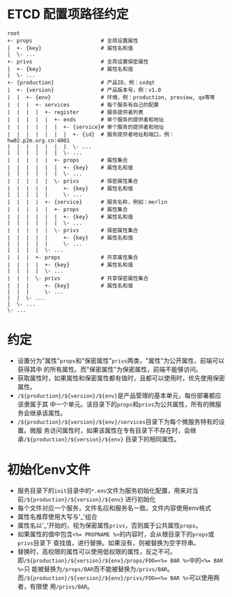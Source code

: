 # ETCD 配置项路径约定

```text
root
+- props                      # 全局设置属性
|  +- {key}                   # 属性名和值
|  \- ...
+- privs                      # 全局设置保密属性
|  +- {key}                   # 属性名和值
|  \- ...
+- {production}               # 产品ID，例：sxdqt
|  +- {version}               # 产品版本号，例：v1.0
|  |  +- {env}                # 环境，例：production, preview, qa等等
|  |  |  +- services          # 每个服务有自己的配置
|  |  |  |  +- register       # 服务提供者列表
|  |  |  |  |  +- ends        # 单个服务的提供者和地址
|  |  |  |  |  |  +- {service}# 单个服务的提供者和地址
|  |  |  |  |  |  |  +- {id}  # 服务提供者地址和端口，例：hw02.p2m.org.cn:4001
|  |  |  |  |  |  |  \- ...
|  |  |  |  |  |  \- ...
|  |  |  |  |  +- props       # 属性集合
|  |  |  |  |  |  +- {key}    # 属性名和值
|  |  |  |  |  |  \- ...
|  |  |  |  |  \- privs       # 保密属性集合
|  |  |  |  |     +- {key}    # 属性名和值
|  |  |  |  |     \- ...
|  |  |  |  +- {service}      # 服务名称，例如：merlin
|  |  |  |  |  +- props       # 属性集合
|  |  |  |  |  |  +- {key}    # 属性名和值
|  |  |  |  |  |  \- ...
|  |  |  |  |  \- privs       # 保密属性集合
|  |  |  |  |     +- {key}    # 属性名和值
|  |  |  |  |     \- ...
|  |  |  |  \- ...
|  |  |  +- props             # 共享属性集合
|  |  |  |  +- {key}          # 属性名和值
|  |  |  |  \- ...
|  |  |  \- privs             # 共享保密属性集合
|  |  |     +- {key}          # 属性名和值
|  |  |     \- ...
|  |  \- ...
|  \- ...
\- ...
```

# 约定
* 设置分为"属性"`props`和"保密属性"`privs`两类，"属性"为公开属性，前端可以获得其中
的所有属性。而"保密属性"为保密属性，前端不能够访问。
* 获取属性时，如果属性和保密属性都有值时，且都可以使用时，优先使用保密属性。
* `/${production}/${version}/${env}`是产品管理的基本单元，每份部署都应该隶属于其
中一个单元。该目录下的`props`和`privs`为公共属性，所有的微服务会继承该属性。
* `/${production}/${version}/${env}/services`目录下为每个微服务特有的设置。微服
务访问属性时，如果该属性在专有目录下不存在时，会继承`/${production}/${version}/${env}`
目录下的相同属性。

# 初始化env文件
* 服务目录下的`init`目录中的`*.env`文件为服务初始化配置，用来对当前`/${production}/${version}/${env}`
进行初始化
* 每个文件对应一个服务，文件名应和服务名一致。文件内容使用env格式
* 属性名推荐使用大写与'_'组合
* 属性名以'_'开始的，视为保密属性`privs`，否则属于公共属性`props`。
* 如果属性的值中包含`<%= PROPNAME %>`的内容时，会从根目录下的`props`或`privs`目录下
查找值，进行替换。如果没有，则被替换为空字符串。
* 替换时，高权限的属性可以使用低权限的属性，反之不可。  
即`/${production}/${version}/${env}/props/FOO=<%= BAR %>`中的`<%= BAR %>`只
能被替换为`/props/BAR`而不能被替换为`/privs/BAR`。  
而`/${production}/${version}/${env}/privs/FOO=<%= BAR %>`可以使用两者，有限使
用`/privs/BAR`。
